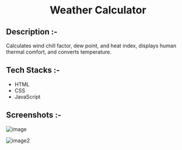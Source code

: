# <p align="center">Weather Calculator</p>

## Description :-

Calculates wind chill factor, dew point, and heat index, displays human thermal comfort, and converts temperature.

## Tech Stacks :-

- HTML
- CSS
- JavaScript

## Screenshots :-

![image](https://github.com/Rakesh9100/CalcDiverse/assets/143149376/7a9b9357-d3c2-4289-9ac7-5e6f9f2c9106)

![image2](https://github.com/Rakesh9100/CalcDiverse/assets/143149376/891c9458-9758-4d0f-b848-0c182be5d1b5)
